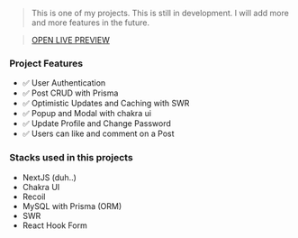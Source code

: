 > This is one of my projects. This is still in development. I will add more and more features in the future.

> [OPEN LIVE PREVIEW](https://new-blogify.vercel.app)

### Project Features

- ✅ User Authentication
- ✅ Post CRUD with Prisma
- ✅ Optimistic Updates and Caching with SWR
- ✅ Popup and Modal with chakra ui
- ✅ Update Profile and Change Password
- ✅ Users can like and comment on a Post

### Stacks used in this projects

- NextJS (duh..)
- Chakra UI
- Recoil
- MySQL with Prisma (ORM)
- SWR
- React Hook Form
